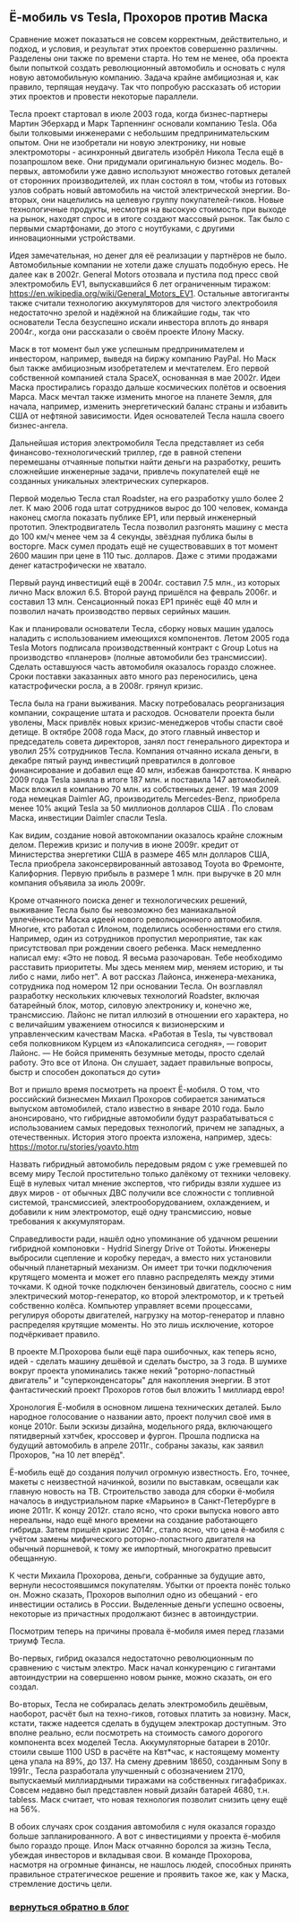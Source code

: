 ## Ё-мобиль vs Tesla, Прохоров против Маска

Сравнение может показаться не совсем корректным, действительно, и подход,
и условия, и результат этих проектов совершенно различны. Разделены они
также по времени старта. Но тем не менее, оба проекта были попыткой создать
революционный автомобиль и основать с нуля новую автомобильную компанию.
Задача крайне амбициозная и, как правило, терпящая неудачу.
Так что попробую рассказать об истории этих проектов и провести некоторые
параллели.

Тесла проект стартовал в июле 2003 года, когда бизнес-партнеры Мартин
Эберхард и Марк Тарпеннинг основали компанию Tesla. Оба были толковыми
инженерами с небольшим предпринимательским опытом. Они не изобретали ни
новую электронику, ни новые электромоторы - асинхронный двигатель
изобрёл Никола Тесла ещё в позапрошлом веке. Они придумали оригинальную 
бизнес модель. Во-первых, автомобили уже давно используют множество
готовых деталей от сторонних производителей, их план состоял в том,
чтобы из готовых узлов собрать новый автомобиль на чистой электрической
энергии. Во-вторых, они нацелились на целевую группу покупателей-гиков.
Новые технологичные продукты, несмотря на высокую стоимость при выходе
на рынок, находят спрос и в итоге создают массовый рынок. Так было
с первыми смартфонами, до этого с ноутбуками, с другими инновационными
устройствами.

Идея замечательная, но денег для её реализации у партнёров не было.
Автомобильные компании не хотели даже слушать подобную ересь. Не далее
как в 2002г. General Motors отозвала и пустила под пресс свой электромобиль
EV1, выпускавшийся 6 лет ограниченным тиражом: <https://en.wikipedia.org/wiki/General_Motors_EV1>.
Остальные автогиганты
также считали технологию аккумуляторов для чистого электробоиля недостаточно
зрелой и надёжной на ближайшие годы, так что основатели Тесла безуспешно
искали инвестора вплоть до января 2004г., когда они рассказали о своём
проекте Илону Маску.

Маск в тот момент был уже успешным предпринимателем и инвестором, например, 
выведя на биржу компанию PayPal. Но Маск был также амбициозным изобретателем
и мечтателем. Его первой собственной компанией стала SpaceX, основанная в
мае 2002г. Идеи Маска простирались гораздо дальше космических полётов и
освоения Марса. Маск мечтал также изменить многое на планете Земля, для
начала, например, изменить энергетический баланс страны и избавить США
от нефтяной зависимости. Идея основателей Тесла нашла своего бизнес-ангела.

Дальнейшая история электромобиля Тесла представляет из себя
финансово-технологический триллер, где в равной степени перемешаны
отчаянные попытки найти деньги на разработку, решить сложнейшие инженерные
задачи, привлечь покупателей ещё не созданных уникальных
электрических суперкаров.

Первой моделью Тесла стал Roadster, на его разработку ушло
более 2 лет. К маю 2006 года штат сотрудников вырос до 100 человек,
команда наконец смогла показать публике EP1, или первый инженерный
прототип. Электродвигатель Тесла позволил разгонять машину с места
до 100 км/ч менее чем за 4 секунды, звёздная публика былы в восторге.
Маск сумел продать ещё не существовавших в тот момент 2600 машин при
цене в 110 тыс. долларов. Даже с этими продажами денег катастрофически
не хватало.

Первый раунд инвестиций ещё в 2004г. составил 7.5 млн., из которых
лично Маск вложил 6.5. Второй раунд пришёлся на февраль 2006г. и составил
13 млн. Сенсационный показ EP1 принёс ещё 40 млн и позволил начать
производство первых серийных машин.

Как и планировали основатели Тесла, сборку новых машин удалось
наладить с использованием имеющихся компонентов. Летом 2005 года Tesla
Motors подписала производственный контракт с Group Lotus на производство
«планеров» (полные автомобили без трансмиссии). Сделать оставшуюся часть
автомобиля оказалось гораздо сложнее. Сроки поставки заказанных авто
много раз переносились, цена катастрофически росла, а в 2008г. грянул
кризис.

Тесла была на грани выживания. Маску потребовалась реорганизация компании,
сокращение штата и расходов. Основатели проекта были уволены, Маск привлёк
новых кризис-менеджеров чтобы спасти своё детище. В октябре 2008 года Маск,
до этого главный инвестор и председатель совета директоров, занял
пост генерального директора и уволил 25% сотрудников Тесла. Компания
отчаянно искала деньги, в декабре пятый раунд инвестиций превратился в
долговое финансирование и добавил еще 40 млн, избежав банкротства.
К январю 2009 года Tesla заняла в итоге 187 млн. и поставила 147 автомобилей.
Маск вложил в компанию 70 млн. из собственных денег. 19 мая 2009 года
немецкая Daimler AG, производитель Mercedes-Benz, приобрела менее 10% акций
Tesla за 50 миллионов долларов США . По словам Маска, инвестиции Daimler
спасли Tesla.

Как видим, создание новой автокомпании оказалось крайне сложным делом.
Пережив кризис и получив в июне 2009г. кредит от Министерства энергетики
США в размере 465 млн долларов США, Тесла приобрела законсервированный
автозавод Toyota во Фремонте, Калифорния. Первую прибыль в размере
1 млн. при выручке в 20 млн компания объявила за июль 2009г.

Кроме отчаянного поиска денег и технологических решений, выживание
Тесла было бы невозможно без маниакальной увлечённости Маска идеей
нового революционного автомобиля. Многие, кто работал с Илоном, 
поделились особенностями его стиля. Например, один из сотрудников
пропустил мероприятие, так как присутствовал при рождении своего ребенка.
Маск немедленно написал ему: «Это не повод. Я весьма разочарован. Тебе
необходимо расставить приоритеты. Мы здесь меняем мир, меняем историю,
и ты либо с нами, либо нет". А вот рассказ Лайонса, инженера-механика,
сотрудника под номером 12 при основании Тесла. Он возглавлял разработку
нескольких ключевых технологий Roadster, включая батарейный блок,
мотор, силовую электронику и, конечно же, трансмиссию. Лайонс не питал
иллюзий в отношении его характера, но с величайшим уважением относился
к визионерским и управленческим качествам Маска. «Работая в Tesla, ты
чувствовал себя полковником Курцем из «Апокалипсиса сегодня», — говорит
Лайонс. — Не бойся применять безумные методы, просто сделай работу. Это все
от Илона. Он слушает, задает правильные вопросы, быстр и способен докопаться
до сути»

Вот и пришло время посмотреть на проект Ё-мобиля. О том, что российский
бизнесмен Михаил Прохоров собирается заниматься выпуском автомобилей, стало
известно в январе 2010 года. Было анонсировано, что гибридные автомобили
будут разрабатываться с использованием самых передовых технологий, причем не
западных, а отечественных. История этого проекта изложена, например, здесь:
<https://motor.ru/stories/yoavto.htm>

Назвать гибридный автомобиль передовым рядом с уже гремевшей по всему миру
Теслой простительно только далёкому от техники человеку. Ещё в нулевых читал
мнение экспертов, что гибриды взяли худшее из двух миров - от обычных ДВС
получили все сложности с топливной системой, трансмиссией,
электрооборудованием, охлаждением, и добавили к ним электромотор, ещё одну
трансмиссию, новые требования к аккумуляторам.

Справедливости ради, нашёл одно упоминание об удачном решении
гибридной компоновки - Hydrid Sinergy Drive от Тойоты.
Инженеры выбросили сцепление и коробку передач,
а вместо них установили обычный планетарный механизм. Он имеет три
точки подключения крутящего момента и может его плавно распределять между
этими точками. К одной точке подключен бензиновый двигатель, соосно с ним
электрический мотор-генератор, ко второй электромотор, и к третьей
собственно колёса. Компьютер управляет всеми процессами,
регулируя обороты двигателей, нагрузку на мотор-генератор
и плавно распределяя крутящие моменты. Но это лишь исключение,
которое подчёркивает правило.

В проекте М.Прохорова были ещё пара ошибочных, как теперь ясно,
идей - сделать машину дешёвой и сделать быстро, за 3 года.
В шумихе вокруг проекта упоминались также некий "роторно-лопастный
двигатель" и "суперконденсаторы" для накопления
энергии. В этот фантастический проект Прохоров готов был вложить
1 миллиард евро!

Хронология Ё-мобиля в основном лишена технических деталей. Было
народное голосование о названии авто, проект получил своё имя
в конце 2010г. Были эскизы дизайна, модельного ряда,
включающего пятидверный хэтчбек, кроссовер и фургон. 
Прошла подписка на будущий автомобиль в апреле 2011г., собраны
заказы, как заявил Прохоров, "на 10 лет вперёд".

Ё-мобиль ещё до создания получил огромную известность. Его,
точнее, макеты с неизвестной начинкой, возили по выставкам,
освещали как главную новость на ТВ. Строительство завода для
сборки ё-мобиля началось в индустриальном парке «Марьино» в
Санкт-Петербурге в июне 2011г. К концу 2012г. стало ясно,
что сроки выпуска нового авто нереальны, надо ещё много времени
на создание работающего гибрида. Затем пришёл кризис 2014г.,
стало ясно, что цена ё-мобиля с учётом замены мифического
роторно-лопастного двигателя на обычный поршневой, к тому
же импортный, многократно превысит обещанную.

К чести Михаила Прохорова, деньги, собранные за будущие
авто, вернули несостоявшимся покупателям. Убытки от проекта
понёс только он. Можно сказать, Прохоров выполнил одно
из обещаний - его инвестиции остались в России. Выделенные деньги
успешно освоены, некоторые из причастных продолжают
бизнес в автоиндустрии.

Посмотрим теперь на причины провала ё-мобиля имея перед глазами
триумф Тесла.

Во-первых, гибрид оказался недостаточно революционным по сравнению
с чистым электро. Маск начал конкуренцию с гигантами автоиндустрии
на совершенно новом рынке, можно сказать, он его создал.

Во-вторых, Тесла не собиралась делать электромобиль дешёвым, наоборот,
расчёт был на техно-гиков, готовых платить за новизну.
Маск, кстати, также надеется сделать в будущем электрокар доступным.
Это вполне реально, если посмотреть на стоимость самого дорогого компонента
всех моделей Тесла. Аккумуляторные батареи в 2010г. стоили
свыше 1100 USD в расчёте на Квт*час, к настоящему моменту цена упала
на 89%, до 137. На смену древним 18650, созданным Sony в 1991г.,
Тесла разработала улучшенный с обозначением 2170, выпускаемый миллиардными
тиражами на собственных гигафабриках. Совсем недавно был
представлен новый дизайн батарей 4680, т.н. tabless. Маск считает,
что новая технология позволит снизить цену ещё на 56%. 

В обоих случаях срок создания автомобиля с нуля оказался гораздо
больше запланированного. А вот с инвестициями у проекта ё-мобиля было
гораздо проще. Илон Маск отчаянно боролся за жизнь Тесла,
убеждая инвесторов и вкладывая свои.
В команде Прохорова, насмотря на огромные финансы, не нашлось людей,
способных принять правильное стратегическое решение и проявить такое
же, как у Маска, стремление достичь цели.

###            **[вернуться обратно в блог](index.md)**